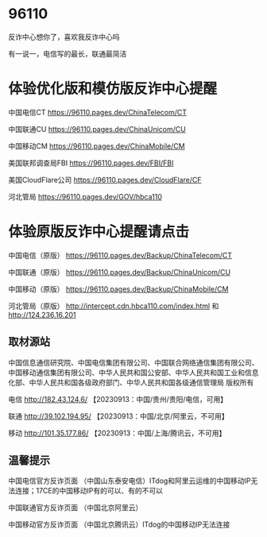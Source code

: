 # 96110
反诈中心想你了，喜欢我反诈中心吗

有一说一，电信写的最长，联通最简洁

# 体验优化版和模仿版反诈中心提醒

中国电信CT https://96110.pages.dev/ChinaTelecom/CT

中国联通CU https://96110.pages.dev/ChinaUnicom/CU

中国移动CM https://96110.pages.dev/ChinaMobile/CM

美国联邦调查局FBI https://96110.pages.dev/FBI/FBI

美国CloudFlare公司 https://96110.pages.dev/CloudFlare/CF

河北管局 https://96110.pages.dev/GOV/hbca110


# 体验原版反诈中心提醒请点击

中国电信（原版） https://96110.pages.dev/Backup/ChinaTelecom/CT

中国联通（原版） https://96110.pages.dev/Backup/ChinaUnicom/CU

中国移动（原版） https://96110.pages.dev/Backup/ChinaMobile/CM

河北管局（原版） http://intercept.cdn.hbca110.com/index.html 和 http://124.236.16.201

## 取材源站

中国信息通信研究院、中国电信集团有限公司、中国联合网络通信集团有限公司、中国移动通信集团有限公司、中华人民共和国公安部、中华人民共和国工业和信息化部、中华人民共和国各级政府部门、中华人民共和国各级通信管理局 版权所有

电信 http://182.43.124.6/ 【20230913：中国/贵州/贵阳/电信，可用】

联通 http://39.102.194.95/ 【20230913：中国/北京/阿里云，不可用】

移动 http://101.35.177.86/ 【20230913：中国/上海/腾讯云，不可用】

## 温馨提示

中国电信官方反诈页面 （中国山东泰安电信）ITdog和阿里云运维的中国移动IP无法连接；17CE的中国移动IP有的可以、有的不可以

中国联通官方反诈页面 （中国北京阿里云）

中国移动官方反诈页面 （中国北京腾讯云）ITdog的中国移动IP无法连接



